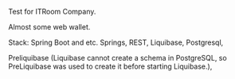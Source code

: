 Test for ITRoom Company.

Almost some web wallet.

Stack: Spring Boot and etc. Springs, REST, Liquibase, Postgresql,

Preliquibase (Liquibase cannot create a schema in PostgreSQL, so PreLiquibase was used to create it before starting Liquibase.),
